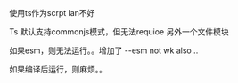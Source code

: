 使用ts作为scrpt lan不好


Ts 默认支持commonjs模式，但无法requioe 另外一个文件模块


如果esm，则无法运行。。增加了  --esm not wk also ..

如果编译后运行，则麻烦。。
